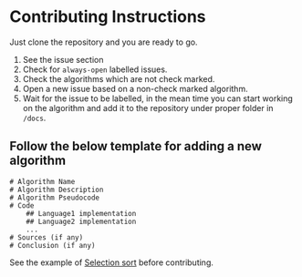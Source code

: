 # Contributing Instructions

Just clone the repository and you are ready to go.

1. See the issue section
2. Check for `always-open` labelled issues.
3. Check the algorithms which are not check marked.
4. Open a new issue based on a non-check marked algorithm.
5. Wait for the issue to be labelled, in the mean time you can start working on the algorithm and add it to the repository under proper folder in `/docs`.

## Follow the below template for adding a new algorithm

    # Algorithm Name
    # Algorithm Description
    # Algorithm Pseudocode
    # Code
        ## Language1 implementation
        ## Language2 implementation
        ...
    # Sources (if any)
    # Conclusion (if any)

See the example of [Selection sort](docs/sorting/selection_sort.md) before contributing.
